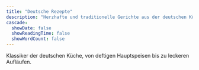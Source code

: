```yaml
---
title: "Deutsche Rezepte"
description: "Herzhafte und traditionelle Gerichte aus der deutschen Küche."
cascade:
  showDate: false
  showReadingTime: false
  showWordCount: false
---
```


Klassiker der deutschen Küche, von deftigen Hauptspeisen bis zu leckeren Aufläufen.

